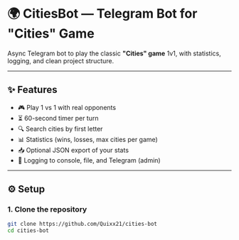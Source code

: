 # 🌍 CitiesBot — Telegram Bot for "Cities" Game

Async Telegram bot to play the classic **"Cities" game** 1v1, with statistics, logging, and clean project structure.

---

## ✨ Features

- 🎮 Play 1 vs 1 with real opponents
- ⏳ 60-second timer per turn
- 🔍 Search cities by first letter
- 📊 Statistics (wins, losses, max cities per game)
- 📥 Optional JSON export of your stats
- 📝 Logging to console, file, and Telegram (admin)

---

## ⚙️ Setup

### 1. Clone the repository

```bash
git clone https://github.com/Quixx21/cities-bot
cd cities-bot

